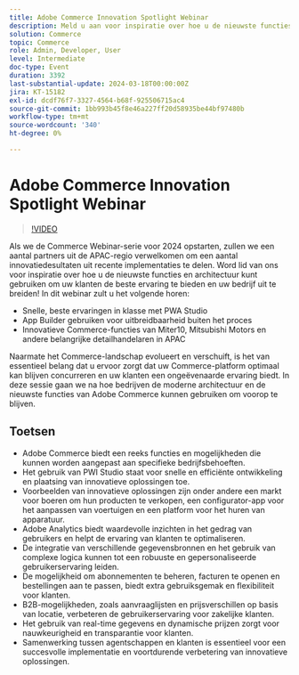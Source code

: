 ```yaml
---
title: Adobe Commerce Innovation Spotlight Webinar
description: Meld u aan voor inspiratie over hoe u de nieuwste functies en architectuur kunt gebruiken om uw klanten de beste ervaring te bieden en uw bedrijf uit te breiden!In dit webinar.
solution: Commerce
topic: Commerce
role: Admin, Developer, User
level: Intermediate
doc-type: Event
duration: 3392
last-substantial-update: 2024-03-18T00:00:00Z
jira: KT-15182
exl-id: dcdf76f7-3327-4564-b68f-925506715ac4
source-git-commit: 1bb993b45f8e46a227ff20d58935be44bf97480b
workflow-type: tm+mt
source-wordcount: '340'
ht-degree: 0%

---
```


# Adobe Commerce Innovation Spotlight Webinar

>[!VIDEO](https://video.tv.adobe.com/v/3427965/?learn=on)

Als we de Commerce Webinar-serie voor 2024 opstarten, zullen we een aantal partners uit de APAC-regio verwelkomen om een aantal innovatiedesultaten uit recente implementaties te delen. Word lid van ons voor inspiratie over hoe u de nieuwste functies en architectuur kunt gebruiken om uw klanten de beste ervaring te bieden en uw bedrijf uit te breiden!
In dit webinar zult u het volgende horen:

* Snelle, beste ervaringen in klasse met PWA Studio
* App Builder gebruiken voor uitbreidbaarheid buiten het proces
* Innovatieve Commerce-functies van Miter10, Mitsubishi Motors en andere belangrijke detailhandelaren in APAC

Naarmate het Commerce-landschap evolueert en verschuift, is het van essentieel belang dat u ervoor zorgt dat uw Commerce-platform optimaal kan blijven concurreren en uw klanten een ongeëvenaarde ervaring biedt. In deze sessie gaan we na hoe bedrijven de moderne architectuur en de nieuwste functies van Adobe Commerce kunnen gebruiken om voorop te blijven.

## Toetsen

* Adobe Commerce biedt een reeks functies en mogelijkheden die kunnen worden aangepast aan specifieke bedrijfsbehoeften.
* Het gebruik van PWI Studio staat voor snelle en efficiënte ontwikkeling en plaatsing van innovatieve oplossingen toe.
* Voorbeelden van innovatieve oplossingen zijn onder andere een markt voor boeren om hun producten te verkopen, een configurator-app voor het aanpassen van voertuigen en een platform voor het huren van apparatuur.
* Adobe Analytics biedt waardevolle inzichten in het gedrag van gebruikers en helpt de ervaring van klanten te optimaliseren.
* De integratie van verschillende gegevensbronnen en het gebruik van complexe logica kunnen tot een robuuste en gepersonaliseerde gebruikerservaring leiden.
* De mogelijkheid om abonnementen te beheren, facturen te openen en bestellingen aan te passen, biedt extra gebruiksgemak en flexibiliteit voor klanten.
* B2B-mogelijkheden, zoals aanvraaglijsten en prijsverschillen op basis van locatie, verbeteren de gebruikerservaring voor zakelijke klanten.
* Het gebruik van real-time gegevens en dynamische prijzen zorgt voor nauwkeurigheid en transparantie voor klanten.
* Samenwerking tussen agentschappen en klanten is essentieel voor een succesvolle implementatie en voortdurende verbetering van innovatieve oplossingen.
